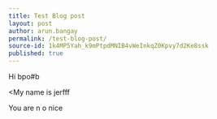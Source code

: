 ```yaml
---
title: Test Blog post
layout: post
author: arun.bangay
permalink: /test-blog-post/
source-id: 1k4MP5Yah_k9mPtpdMNIB4vWeInkqZ0Kpvy7d2Ke8ssk
published: true
---
```

Hi bpo#b

<My name is jerfff

You are n o nice

